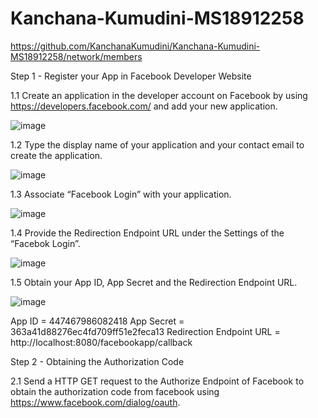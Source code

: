 # Kanchana-Kumudini-MS18912258
https://github.com/KanchanaKumudini/Kanchana-Kumudini-MS18912258/network/members

Step 1 - Register your App in Facebook Developer Website

1.1 Create an application in the developer account on Facebook by using https://developers.facebook.com/ and add your new application.

![image](https://user-images.githubusercontent.com/50174329/58014475-8907d680-7b16-11e9-8f62-c771821cd6c3.png)

1.2 Type the display name of your application and your contact email to create the application.

![image](https://user-images.githubusercontent.com/50174329/58014955-ab4e2400-7b17-11e9-9c8a-7706f9f8d3d2.png)

1.3 Associate “Facebook Login” with your application.

![image](https://user-images.githubusercontent.com/50174329/58015317-87d7a900-7b18-11e9-93eb-6ad191a265da.png)

1.4 Provide the Redirection Endpoint URL under the Settings of the “Facebok Login”.

![image](https://user-images.githubusercontent.com/50174329/58015700-8a86ce00-7b19-11e9-9230-bd115c8b8b91.png)

1.5 Obtain your App ID, App Secret and the Redirection Endpoint URL.

![image](https://user-images.githubusercontent.com/50174329/58015872-f5380980-7b19-11e9-938e-fd461fe46edf.png)

App ID = 447467986082418
App Secret = 363a41d88276ec4fd709ff51e2feca13
Redirection Endpoint URL = http://localhost:8080/facebookapp/callback

Step 2 - Obtaining the Authorization Code

2.1 Send a HTTP GET request to the Authorize Endpoint of Facebook to obtain the authorization code from facebook using https://www.facebook.com/dialog/oauth.

